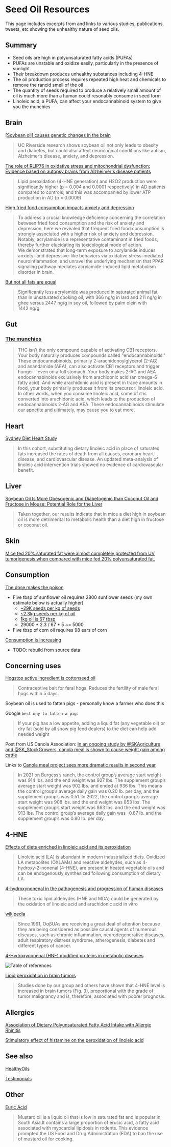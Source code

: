 # Seed Oil Resources

This page includes excerpts from and links to various studies, publications, tweets, etc showing the unhealthy nature of seed oils.

## Summary

- Seed oils are high in polyunsaturated fatty acids (PUFAs)
- PUFAs are unstable and oxidize easily, particularly in the presence of sunlight
- Their breakdown produces unhealthy substances including 4-HNE
- The oil production process requires repeated high heat and chemicals to remove the rancid smell of the oil
- The quantity of seeds required to produce a relatively small amount of oil is much more than a human could resonably consume in seed form
- Linoleic acid, a PUFA, can affect your endocannabinoid system to give you the munchies

## Brain

[[Soybean oil] causes genetic changes in the brain](https://www.universityofcalifornia.edu/news/americas-most-widely-consumed-cooking-oil-causes-genetic-changes-brain)

> UC Riverside research shows soybean oil not only leads to obesity and diabetes, but could also affect neurological conditions like autism, Alzheimer’s disease, anxiety, and depression.

[The role of RLIP76 in oxidative stress and mitochondrial dysfunction: Evidence based on autopsy brains from Alzheimer's disease patients](https://www.sciencedirect.com/science/article/abs/pii/S0925443923002983)

> Lipid peroxidation (4-HNE generation) and H2O2 production were significantly higher (p = 0.004 and 0.0001 respectively) in AD patients compared to controls, and this was accompanied by lower ATP production in AD (p = 0.0009)

[High fried food consumption impacts anxiety and depression](https://www.pnas.org/doi/10.1073/pnas.2221097120)

> To address a crucial knowledge deficiency concerning the correlation between fried food consumption and the risk of anxiety and depression, here we revealed that frequent fried food consumption is strongly associated with a higher risk of anxiety and depression. Notably, acrylamide is a representative contaminant in fried foods, thereby further elucidating its toxicological mode of action. We demonstrated that long-term exposure to acrylamide induces anxiety- and depressive-like behaviors via oxidative stress-mediated neuroinflammation, and unravel the underlying mechanism that PPAR signaling pathway mediates acrylamide-induced lipid metabolism disorder in brain.

[But not all fats are equal](https://www.sciencedirect.com/science/article/abs/pii/S0308814616308652)

> Significantly less acrylamide was produced in saturated animal fat than in unsaturated cooking oil, with 366 ng/g in lard and 211 ng/g in ghee versus 2447 ng/g in soy oil, followed by palm olein with 1442 ng/g.

## Gut

### [The munchies](https://www.zeroacre.com/blog/seed-oils-cause-the-munchies)

> THC isn’t the only compound capable of activating CB1 receptors. Your body naturally produces compounds called "endocannabinoids."
> These endocannabinoids, primarily 2-arachidonoylglycerol (2-AG) and anandamide (AEA), can also activate CB1 receptors and trigger hunger – even on a full stomach.
> Your body makes 2-AG and AEA endocannabinoids exclusively from arachidonic acid (an omega-6 fatty acid). And while arachidonic acid is present in trace amounts in food, your body primarily produces it from its precursor: linoleic acid. In other words, when you consume linoleic acid, some of it is converted into arachidonic acid, which leads to the production of endocannabinoids 2-AG and AEA. These endocannabinoids stimulate our appetite and ultimately, may cause you to eat more.

## Heart

[Sydney Diet Heart Study](https://www.bmj.com/content/346/bmj.e8707)

> In this cohort, substituting dietary linoleic acid in place of saturated fats increased the rates of death from all causes, coronary heart disease, and cardiovascular disease. An updated meta-analysis of linoleic acid intervention trials showed no evidence of cardiovascular benefit.

## Liver

[Soybean Oil Is More Obesogenic and Diabetogenic than Coconut Oil and Fructose in Mouse: Potential Role for the Liver](https://journals.plos.org/plosone/article?id=10.1371/journal.pone.0132672)

> Taken together, our results indicate that in mice a diet high in soybean oil is more detrimental to metabolic health than a diet high in fructose or coconut oil.

## Skin

[Mice fed 20% saturated fat were almost completely protected from UV tumorigenesis when compared with mice fed 20% polyunsaturated fat.](https://onlinelibrary.wiley.com/doi/abs/10.1111/j.1751-1097.1988.tb02882.x)

## Consumption

[The dose makes the poison](https://twitter.com/SeedOilDsrspctr/status/1673319439968739328)

- Five tbsp of sunflower oil requires 2800 sunflower seeds (my own estimate below is actually higher)
  - [~29K seeds per kg of seeds](https://www.cotswoldseeds.com/species/62/sunflower)
  - [~2.3kg seeds per kg of oil](http://www.doingoilmachine.com/FAQ/how_many_sunflowers_make_a_kg_of_oil_938.html)
  - [1kg oil is 67 tbsp](https://www.inchcalculator.com/convert/kilogram-to-tablespoon/)
  - 29000 \* 2.3 / 67 \* 5 ~= 5000
- Five tbsp of corn oil requires 98 ears of corn

[Consumption is increasing](https://twitter.com/SeedOilDsrspctr/status/1672235847146504192?s=20)

- TODO: rebuild from source data

## Concerning uses

[Hogstop active ingredient is cottonseed oil](https://hiprofeeds.com/wp-content/uploads/2019/04/13417225.pdf)

> Contraceptive bait for feral hogs. Reduces the fertility of male feral hogs within 5 days.

Soybean oil is used to fatten pigs - personally know a farmer who does this

Google `best way to fatten a pig`:

> If your pig has a low appetite, adding a liquid fat (any vegetable oil) or dry fat (sold by all show pig feed dealers) to the diet can help add needed weight

Post from US Canola Association: [In an ongoing study by @SKAgriculture and @SK_StockGrowers, canola meal is shown to cause weight gain among cattle](https://x.com/uscanola/status/1724185807466930547)

Links to [Canola meal project sees more dramatic results in second year](https://www.canadiancattlemen.ca/livestock/canola-meal-project-sees-more-dramatic-results-in-second-year/)

> In 2021 on Burgess’s ranch, the control group’s average start weight was 914 lbs. and the end weight was 927 lbs. The supplement group’s average start weight was 902 lbs. and ended at 936 lbs. This means the control group’s average daily gain was 0.20 lb. per day, and the supplement group’s was 0.51. In 2022, the control group’s average start weight was 908 lbs. and the end weight was 853 lbs. The supplement group’s start weight was 863 lbs. and the end weight was 913 lbs. The control group’s average daily gain was -0.87 lb. and the supplement group’s was 0.80 lb. per day.

## 4-HNE

[Effects of diets enriched in linoleic acid and its peroxidation](https://www.ncbi.nlm.nih.gov/pmc/articles/PMC6180905/)

> Linoleic acid (LA) is abundant in modern industrialized diets. Oxidized LA metabolites (OXLAMs) and reactive aldehydes, such as 4-hydroxy-2-nonenal (4-HNE), are present in heated vegetable oils and can be endogenously synthesized following consumption of dietary LA.

[4-hydroxynonenal in the pathogenesis and progression of human diseases](https://www.ncbi.nlm.nih.gov/pmc/articles/PMC3964795/)

> These toxic lipid aldehydes (HNE and MDA) could be generated by the oxidation of linoleic acid and arachidonic acid in vitro

[wikipedia](https://en.wikipedia.org/wiki/4-Hydroxynonenal)

> Since 1991, OαβUAs are receiving a great deal of attention because they are being considered as possible causal agents of numerous diseases, such as chronic inflammation, neurodegenerative diseases, adult respiratory distress syndrome, atherogenesis, diabetes and different types of cancer.

[4-Hydroxynonenal (HNE) modified proteins in metabolic diseases](https://www.sciencedirect.com/science/article/pii/S0891584916309868)

![Table of references](img/HNE-modified-proteins-biomarkers.png "HNE-modified proteins as potential biomarkers for several diseases")

[Lipid peroxidation in brain tumors](https://www.sciencedirect.com/science/article/abs/pii/S0197018621001649?via%3Dihub)

> Studies done by our group and others have shown that 4-HNE level is increased in brain tumors (Fig. 3), proportional with the grade of tumor malignancy and is, therefore, associated with poorer prognosis.

## Allergies

[Association of Dietary Polyunsaturated Fatty Acid Intake with Allergic Rhinitis](https://karger.com/iaa/article-abstract/185/2/124/868897/Association-of-Dietary-Polyunsaturated-Fatty-Acid?redirectedFrom=fulltext)

[Stimulatory effect of histamine on the peroxidation of linoleic acid](https://pubs.acs.org/doi/pdf/10.1021/jf00097a013)

## See also

[HealthyOils](HealthyOils.md)

[Testimonials](Testimonials.md)

## Other

[Euric Acid](https://pubmed.ncbi.nlm.nih.gov/34924350/#:~:text=Mustard%20oil%20is%20a%20liquid,of%20mustard%20oil%20for%20cooking)

> Mustard oil is a liquid oil that is low in saturated fat and is popular in South Asia.It contains a large proportion of erucic acid, a fatty acid associated with myocardial lipidosis in rodents. This evidence prompted the US Food and Drug Administration (FDA) to ban the use of mustard oil for cooking.
